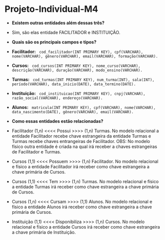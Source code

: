 # Projeto-Individual-M4

- **Existem outras entidades além dessas três?**
- Sim, são elas entidade FACILITADOR e INSTITUIÇÃO.

- **Quais são os principais campos e tipos?**

- **Facilitador:**
``` cod_facilitador(INT PRIMARY KEY), cpf(VARCHAR), nome(VARCHAR), gênero(VARCHAR), email(VARCHAR), formação(VARCHAR).```

- **Cursos:**
``` cod_cursos(INT PRIMARY KEY), nome_curso(VARCHAR), descrição(VARCHAR), duração(VARCHAR), modo_ensino(VARCHAR).```

- **Turmas:**
``` cod_turmas(INT PRIMARY KEY), num_turma(INT), sala(INT), período(VARCHAR), data_inicio(DATE), data_termino(DATE).```

- **Instituição:**
``` cod_instituicao(INT PRIMARY KEY), cnpj(VARCHAR), razão_social(VARCHAR), endereço(VARCHAR).```

- **Alunos:**
``` matricula(INT PRIMARY KEY), cpf(VARCHAR), nome(VARCHAR), data_nascimento(DATE), gênero(VARCHAR), email(VARCHAR).```

- **Como essas entidades estão relacionadas?**

- Facilitador (1,n) <<<< Possui >>>> (1,n) Turmas. No modelo relacional a entidade Facilitador recebe chave estrangeira da entidade Turmas e Turmas recebe chaves entrangeiras de Facilitador. OBS: No modelo físico outra entidade é criada na qual irá receber a chaves estrangeiras de Facilitador e Turmas.

- Cursos (1,1) <<<< Possuem >>>> (1,n) Facilitador. No modelo relacional e físico a entidade Facilitador irá receber como chave estrangeira a chave primária de Cursos.

- Cursos (1,1) <<<< Tem >>>> (1,n) Turmas. No modelo relacional e físico a entidade Turmas irá receber como chave estrangeira a chave primária de Cursos.

- Cursos (1,n) <<<< Cursam >>>> (1,1) Alunos. No modelo relacional e físico a entidade Alunos irá receber como chave estrangeira a chave primária de Cursos.

- Instituição (1,1) <<<< Disponibiliza >>>> (1,n) Cursos. No modelo relacional e físico a entidade Cursos irá receber como chave estrangeira a chave primária de Instituição.
